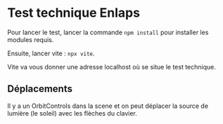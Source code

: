 # Test technique Enlaps

Pour lancer le test, lancer la commande ```npm install``` pour installer les modules requis.

Ensuite, lancer vite : ```npx vite```.

Vite va vous donner une adresse localhost où se situe le test technique.

## Déplacements

Il y a un OrbitControls dans la scene et on peut déplacer la source de lumière (le soleil) avec les flèches du clavier.